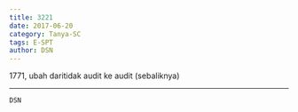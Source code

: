 ```yaml
---
title: 3221
date: 2017-06-20
category: Tanya-SC
tags: E-SPT
author: DSN
---
```


1771, ubah daritidak audit ke audit (sebaliknya)

---



`DSN`
